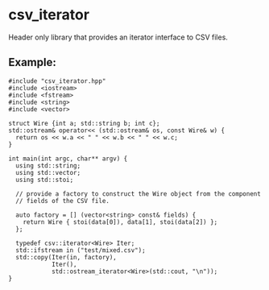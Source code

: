 csv_iterator
===

Header only library that provides an iterator interface to CSV files.

Example:
---

    #include "csv_iterator.hpp"
    #include <iostream>
    #include <fstream>
    #include <string>
    #include <vector>

    struct Wire {int a; std::string b; int c};
    std::ostream& operator<< (std::ostream& os, const Wire& w) {
      return os << w.a << " " << w.b << " " << w.c;
    }

    int main(int argc, char** argv) {
      using std::string;
      using std::vector;
      using std::stoi;
  
      // provide a factory to construct the Wire object from the component 
      // fields of the CSV file. 
  
      auto factory = [] (vector<string> const& fields) {
        return Wire { stoi(data[0]), data[1], stoi(data[2]) };
      };
  
      typedef csv::iterator<Wire> Iter;
      std::ifstream in ("test/mixed.csv");
      std::copy(Iter(in, factory),
                Iter(),
                std::ostream_iterator<Wire>(std::cout, "\n"));
    }
 
